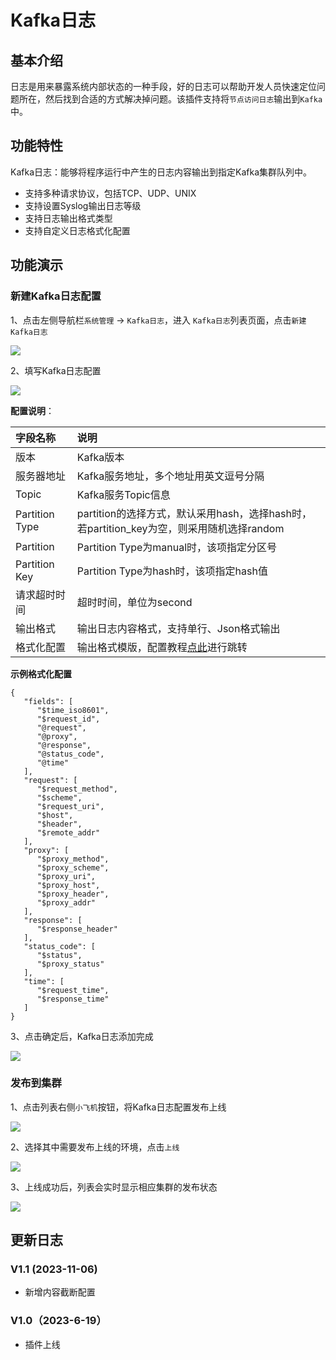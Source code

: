 # Kafka日志

## 基本介绍

日志是用来暴露系统内部状态的一种手段，好的日志可以帮助开发人员快速定位问题所在，然后找到合适的方式解决掉问题。该插件支持将`节点访问日志`输出到`Kafka`中。

## 功能特性

Kafka日志：能够将程序运行中产生的日志内容输出到指定Kafka集群队列中。

* 支持多种请求协议，包括TCP、UDP、UNIX
* 支持设置Syslog输出日志等级
* 支持日志输出格式类型
* 支持自定义日志格式化配置

## 功能演示

### 新建Kafka日志配置

1、点击左侧导航栏`系统管理` -> `Kafka日志`，进入 `Kafka日志`列表页面，点击`新建Kafka日志`

![](http://data.eolinker.com/course/XgzgbwP536980f85f2d1367925bc1f9b7da60f1be9702c6.png)

2、填写Kafka日志配置

![](http://data.eolinker.com/course/1HAdPXZa7695b5c5b14e3755885b0586fae27235e4361cf.png)

**配置说明**：

| 字段名称       | 说明                                                         |
| :------------- | :----------------------------------------------------------- |
| 版本           | Kafka版本                                                    |
| 服务器地址     | Kafka服务地址，多个地址用英文逗号分隔                        |
| Topic          | Kafka服务Topic信息                                           |
| Partition Type | partition的选择方式，默认采用hash，选择hash时，若partition_key为空，则采用随机选择random |
| Partition      | Partition Type为manual时，该项指定分区号                     |
| Partition Key  | Partition Type为hash时，该项指定hash值                       |
| 请求超时时间   | 超时时间，单位为second                                       |
| 输出格式       | 输出日志内容格式，支持单行、Json格式输出                     |
| 格式化配置     | 输出格式模版，配置教程[点此](https://help.apinto.com/docs/formatter)进行跳转 |

**示例格式化配置**

```
{
   "fields": [
      "$time_iso8601",
      "$request_id",
      "@request",
      "@proxy",
      "@response",
      "@status_code",
      "@time"
   ],
   "request": [
      "$request_method",
      "$scheme",
      "$request_uri",
      "$host",
      "$header",
      "$remote_addr"
   ],
   "proxy": [
      "$proxy_method",
      "$proxy_scheme",
      "$proxy_uri",
      "$proxy_host",
      "$proxy_header",
      "$proxy_addr"
   ],
   "response": [
      "$response_header"
   ],
   "status_code": [
      "$status",
      "$proxy_status"
   ],
   "time": [
      "$request_time",
      "$response_time"
   ]
}
```

3、点击确定后，Kafka日志添加完成

![](http://data.eolinker.com/course/v6vFVL66cf158a77aa4f483d5f76dbfb3726ca4f9971fd9.png)

### 发布到集群

1、点击列表右侧`小飞机`按钮，将Kafka日志配置发布上线

![](http://data.eolinker.com/course/JvlasZie74489a4ace107a87da0e4971df3511d41869999.png)

2、选择其中需要发布上线的环境，点击`上线`

![](http://data.eolinker.com/course/UU1UCzcb6b816a309e2bbe3a9b3428c1628abe8284daf06.png)

3、上线成功后，列表会实时显示相应集群的发布状态

![](http://data.eolinker.com/course/W9p28rR1cd161e6b9219834a45e113d75077b45a09c9cfa.png)

## 更新日志

### V1.1 (2023-11-06)
- 新增内容截断配置

### V1.0（2023-6-19）

- 插件上线